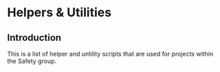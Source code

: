 # Helpers & Utilities

## Introduction

This is a list of helper and untility scripts that are used for projects within the Safety group.
